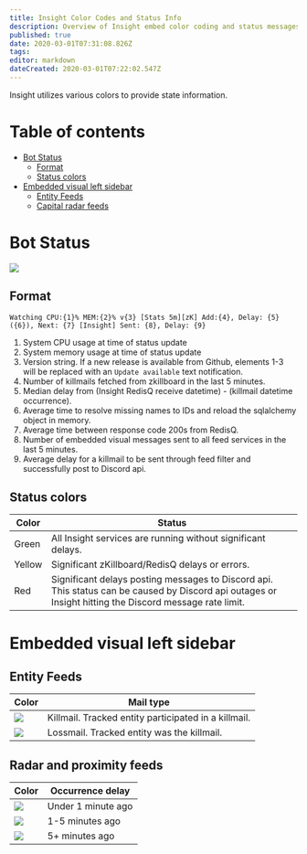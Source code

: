 ```yaml
---
title: Insight Color Codes and Status Info
description: Overview of Insight embed color coding and status messages.
published: true
date: 2020-03-01T07:31:08.826Z
tags: 
editor: markdown
dateCreated: 2020-03-01T07:22:02.547Z
---
```


Insight utilizes various colors to provide state information.

# Table of contents
- [Bot Status](#bot-status)
  * [Format](#format)
  * [Status colors](#status-colors)
- [Embedded visual left sidebar](#embedded-visual-left-sidebar)
  * [Entity Feeds](#entity-feeds)
  * [Capital radar feeds](#capital-radar-feeds)

# Bot Status
![](https://raw.githubusercontent.com/Nathan-LS/Insight/dev/docs/images/botstatus.png)
## Format 
```Watching CPU:{1}% MEM:{2}% v{3} [Stats 5m][zK] Add:{4}, Delay: {5}({6}), Next: {7} [Insight] Sent: {8}, Delay: {9}```
1. System CPU usage at time of status update
2. System memory usage at time of status update
3. Version string. If a new release is available from Github, elements 1-3 will be replaced with an ```Update available``` text notification.
4. Number of killmails fetched from zkillboard in the last 5 minutes.
5. Median delay from (Insight RedisQ receive datetime) - (killmail datetime occurrence).
6. Average time to resolve missing names to IDs and reload the sqlalchemy object in memory.
7. Average time between response code 200s from RedisQ.
8. Number of embedded visual messages sent to all feed services in the last 5 minutes.
9. Average delay for a killmail to be sent through feed filter and successfully post to Discord api.
## Status colors
| Color| Status |
|---|---|
| Green | All Insight services are running without significant delays.|
| Yellow | Significant zKillboard/RedisQ delays or errors.|
| Red  | Significant delays posting messages to Discord api. This status can be caused by Discord api outages or Insight hitting the Discord message rate limit.|

# Embedded visual left sidebar
## Entity Feeds
| Color| Mail type|
|---|---|
| ![](https://raw.githubusercontent.com/Nathan-LS/Insight/dev/docs/images/entity_k.png)| Killmail. Tracked entity participated in a killmail.|
| ![](https://raw.githubusercontent.com/Nathan-LS/Insight/dev/docs/images/entity_l.png) | Lossmail. Tracked entity was the killmail.|

## Radar and proximity feeds
| Color| Occurrence delay |
|---|---|
| ![](https://raw.githubusercontent.com/Nathan-LS/Insight/dev/docs/images/radar_recent.png)| Under 1 minute ago |
| ![](https://raw.githubusercontent.com/Nathan-LS/Insight/dev/docs/images/radar_mid.png) | 1-5 minutes ago |
| ![](https://raw.githubusercontent.com/Nathan-LS/Insight/dev/docs/images/radar_old.png) | 5+ minutes ago |
